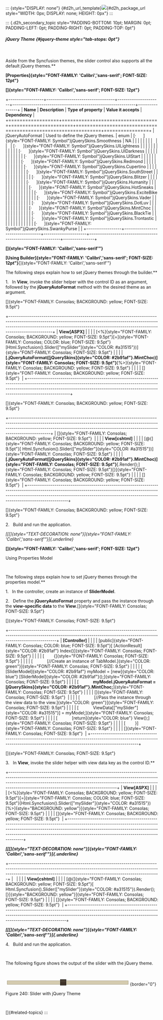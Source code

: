 ::: {style="DISPLAY: none"}
[](ms-xhelp:///?Id=d2h_url_template){#d2h_url_template}![](!package_url!){#d2h_package_url style="WIDTH: 0px; DISPLAY: none; HEIGHT: 0px"}
:::

::: {.d2h_secondary_topic style="PADDING-BOTTOM: 10pt; MARGIN: 0pt; PADDING-LEFT: 0pt; PADDING-RIGHT: 0pt; PADDING-TOP: 0pt"}
##### jQuery Theme {#jquery-theme style="tab-stops: 0pt"}

 

Aside from the Syncfusion themes, the slider control also supports all the default jQuery themes.**

**[Properties]{style="FONT-FAMILY: 'Calibri','sans-serif'; FONT-SIZE: 12pt"}**

**[]{style="FONT-FAMILY: 'Calibri','sans-serif'; FONT-SIZE: 12pt"}** 

+------------------+-----------------------------------+----------------------+---------------------------------------------------------------+----------------+
| **Name**         | **Description**                   | **Type of property** | **Value it accepts**                                          | **Dependency** |
+==================+===================================+======================+===============================================================+================+
| jQueryAutoFormat | Used to define the jQuery themes. | enum                 | [·      ]{style="FONT-FAMILY: Symbol"}jQuerySkins.Smoothness  | NA             |
|                  |                                   |                      |                                                               |                |
|                  |                                   |                      | [·      ]{style="FONT-FAMILY: Symbol"}jQuerySkins.UILightness |                |
|                  |                                   |                      |                                                               |                |
|                  |                                   |                      | [·      ]{style="FONT-FAMILY: Symbol"}jQuerySkins.UIDarkness  |                |
|                  |                                   |                      |                                                               |                |
|                  |                                   |                      | [·      ]{style="FONT-FAMILY: Symbol"}jQuerySkins.UIStart     |                |
|                  |                                   |                      |                                                               |                |
|                  |                                   |                      | [·      ]{style="FONT-FAMILY: Symbol"}jQuerySkins.Redmond     |                |
|                  |                                   |                      |                                                               |                |
|                  |                                   |                      | [·      ]{style="FONT-FAMILY: Symbol"}jQuerySkins.Cupertino   |                |
|                  |                                   |                      |                                                               |                |
|                  |                                   |                      | [·      ]{style="FONT-FAMILY: Symbol"}jQuerySkins.SouthStreet |                |
|                  |                                   |                      |                                                               |                |
|                  |                                   |                      | [·      ]{style="FONT-FAMILY: Symbol"}jQuerySkins.Blitzer     |                |
|                  |                                   |                      |                                                               |                |
|                  |                                   |                      | [·      ]{style="FONT-FAMILY: Symbol"}jQuerySkins.Humanity    |                |
|                  |                                   |                      |                                                               |                |
|                  |                                   |                      | [·      ]{style="FONT-FAMILY: Symbol"}jQuerySkins.HotSneaks   |                |
|                  |                                   |                      |                                                               |                |
|                  |                                   |                      | [·      ]{style="FONT-FAMILY: Symbol"}jQuerySkins.ExciteBike  |                |
|                  |                                   |                      |                                                               |                |
|                  |                                   |                      | [·      ]{style="FONT-FAMILY: Symbol"}jQuerySkins.Vader       |                |
|                  |                                   |                      |                                                               |                |
|                  |                                   |                      | [·      ]{style="FONT-FAMILY: Symbol"}jQuerySkins.DotLuv      |                |
|                  |                                   |                      |                                                               |                |
|                  |                                   |                      | [·      ]{style="FONT-FAMILY: Symbol"}jQuerySkins.MintChoc    |                |
|                  |                                   |                      |                                                               |                |
|                  |                                   |                      | [·      ]{style="FONT-FAMILY: Symbol"}jQuerySkins.BlackTie    |                |
|                  |                                   |                      |                                                               |                |
|                  |                                   |                      | [·      ]{style="FONT-FAMILY: Symbol"}jQuerySkins.Trontastic  |                |
|                  |                                   |                      |                                                               |                |
|                  |                                   |                      | [·      ]{style="FONT-FAMILY: Symbol"}jQuerySkins.SwankyPurse |                |
+------------------+-----------------------------------+----------------------+---------------------------------------------------------------+----------------+

**[]{style="FONT-FAMILY: 'Calibri','sans-serif'"}** 

**[Using Builder]{style="FONT-FAMILY: 'Calibri','sans-serif'; FONT-SIZE: 12pt"}**[]{style="FONT-FAMILY: 'Calibri','sans-serif'"}

The following steps explain how to set jQuery themes through the builder.**

1.   In **View**, invoke the slider helper with the control ID as an argument, followed by the **jQueryAutoFormat** method with the desired theme as an argument.

[]{style="FONT-FAMILY: Consolas; BACKGROUND: yellow; FONT-SIZE: 9.5pt"} 

+----------------------------------------------------------------------------------------------------------------------------------------------------------------------------------------------------------------------------------------------------------------+
| **View\[ASPX\]**                                                                                                                                                                                                                                               |
|                                                                                                                                                                                                                                                                |
| [\<%]{style="FONT-FAMILY: Consolas; BACKGROUND: yellow; FONT-SIZE: 9.5pt"}[=]{style="FONT-FAMILY: Consolas; COLOR: blue; FONT-SIZE: 9.5pt"}[Html.Syncfusion().Slider([\"mySlider\"]{style="COLOR: #a31515"})]{style="FONT-FAMILY: Consolas; FONT-SIZE: 9.5pt"} |
|                                                                                                                                                                                                                                                                |
| **[.jQueryAutoFormat([jQuerySkins]{style="COLOR: #2b91af"}.MintChoc)]{style="FONT-FAMILY: Consolas; FONT-SIZE: 9.5pt"}**[%\>]{style="FONT-FAMILY: Consolas; BACKGROUND: yellow; FONT-SIZE: 9.5pt"}                                                             |
|                                                                                                                                                                                                                                                                |
| []{style="FONT-FAMILY: Consolas; BACKGROUND: yellow; FONT-SIZE: 9.5pt"}                                                                                                                                                                                        |
+----------------------------------------------------------------------------------------------------------------------------------------------------------------------------------------------------------------------------------------------------------------+

[]{style="FONT-FAMILY: Consolas; BACKGROUND: yellow; FONT-SIZE: 9.5pt"} 

+---------------------------------------------------------------------------------------------------------------------------------------------------------------------------------------------------------------------------------------------------------------+
| []{style="FONT-FAMILY: Consolas; BACKGROUND: yellow; FONT-SIZE: 9.5pt"}                                                                                                                                                                                       |
|                                                                                                                                                                                                                                                               |
| **View\[cshtml\]**                                                                                                                                                                                                                                            |
|                                                                                                                                                                                                                                                               |
| [\@{]{style="FONT-FAMILY: Consolas; BACKGROUND: yellow; FONT-SIZE: 9.5pt"}[ Html.Syncfusion().Slider([\"mySlider\"]{style="COLOR: #a31515"})]{style="FONT-FAMILY: Consolas; FONT-SIZE: 9.5pt"}                                                                |
|                                                                                                                                                                                                                                                               |
| **[.jQueryAutoFormat([jQuerySkins]{style="COLOR: #2b91af"}.MintChoc)]{style="FONT-FAMILY: Consolas; FONT-SIZE: 9.5pt"}**[.Render();]{style="FONT-FAMILY: Consolas; FONT-SIZE: 9.5pt"}[}]{style="FONT-FAMILY: Consolas; BACKGROUND: yellow; FONT-SIZE: 9.5pt"} |
|                                                                                                                                                                                                                                                               |
| []{style="FONT-FAMILY: Consolas; BACKGROUND: yellow; FONT-SIZE: 9.5pt"}                                                                                                                                                                                       |
+---------------------------------------------------------------------------------------------------------------------------------------------------------------------------------------------------------------------------------------------------------------+

[]{style="FONT-FAMILY: Consolas; BACKGROUND: yellow; FONT-SIZE: 9.5pt"} 

2.   Build and run the application.

*[[[]{style="TEXT-DECORATION: none"}]{style="FONT-FAMILY: 'Calibri','sans-serif'"}]{.underline}* 

**[]{style="FONT-FAMILY: 'Calibri','sans-serif'; FONT-SIZE: 12pt"}** 

Using Properties Model

 

The following steps explain how to set jQuery themes through the properties model.**

1.   In the controller, create an instance of **SliderModel**.

2.   Define the **jQueryAutoFormat** property and pass the instance through the **view-specific data** to the **View**.[]{style="FONT-FAMILY: Consolas; FONT-SIZE: 9.5pt"}

[]{style="FONT-FAMILY: Consolas; FONT-SIZE: 9.5pt"} 

+------------------------------------------------------------------------------------------------------------------------------------------------------------------------------------+
| **\[Controller\]**                                                                                                                                                                 |
|                                                                                                                                                                                    |
| [public]{style="FONT-FAMILY: Consolas; COLOR: blue; FONT-SIZE: 9.5pt"}[ [ActionResult]{style="COLOR: #2b91af"} Index()]{style="FONT-FAMILY: Consolas; FONT-SIZE: 9.5pt"}           |
|                                                                                                                                                                                    |
| [        {]{style="FONT-FAMILY: Consolas; FONT-SIZE: 9.5pt"}                                                                                                                       |
|                                                                                                                                                                                    |
| [            [//Create an instance of TabModel.]{style="COLOR: green"}]{style="FONT-FAMILY: Consolas; FONT-SIZE: 9.5pt"}                                                           |
|                                                                                                                                                                                    |
| [            [SliderModel]{style="COLOR: #2b91af"} myModel = [new]{style="COLOR: blue"} [SliderModel]{style="COLOR: #2b91af"}();]{style="FONT-FAMILY: Consolas; FONT-SIZE: 9.5pt"} |
|                                                                                                                                                                                    |
| [            **myModel.jQueryAutoFormat = [jQuerySkins]{style="COLOR: #2b91af"}.MintChoc;**]{style="FONT-FAMILY: Consolas; FONT-SIZE: 9.5pt"}                                      |
|                                                                                                                                                                                    |
| []{style="FONT-FAMILY: Consolas; FONT-SIZE: 9.5pt"}                                                                                                                                |
|                                                                                                                                                                                    |
| [            [//Pass the instance through the view data to the view.]{style="COLOR: green"}]{style="FONT-FAMILY: Consolas; FONT-SIZE: 9.5pt"}                                      |
|                                                                                                                                                                                    |
| [            ViewData\[[\"mySlider\"]{style="COLOR: #a31515"}\] = myModel;]{style="FONT-FAMILY: Consolas; FONT-SIZE: 9.5pt"}                                                       |
|                                                                                                                                                                                    |
| [            [return]{style="COLOR: blue"} View();]{style="FONT-FAMILY: Consolas; FONT-SIZE: 9.5pt"}                                                                               |
|                                                                                                                                                                                    |
| [        }]{style="FONT-FAMILY: Consolas; FONT-SIZE: 9.5pt"}                                                                                                                       |
|                                                                                                                                                                                    |
| []{style="FONT-FAMILY: Consolas; FONT-SIZE: 9.5pt"}                                                                                                                                |
+------------------------------------------------------------------------------------------------------------------------------------------------------------------------------------+

[]{style="FONT-FAMILY: Consolas; FONT-SIZE: 9.5pt"} 

3.   In **View**, invoke the slider helper with view data key as the control ID.**

+-------------------------------------------------------------------------------------------------------------------------------------------------------------------------------------------------------------------------------------------------------------------------------------------------+
| **View\[ASPX\]**                                                                                                                                                                                                                                                                                |
|                                                                                                                                                                                                                                                                                                 |
| [\<%]{style="FONT-FAMILY: Consolas; BACKGROUND: yellow; FONT-SIZE: 9.5pt"}[=]{style="FONT-FAMILY: Consolas; COLOR: blue; FONT-SIZE: 9.5pt"}[Html.Syncfusion().Slider([\"mySlider\"]{style="COLOR: #a31515"})[%\>]{style="BACKGROUND: yellow"}]{style="FONT-FAMILY: Consolas; FONT-SIZE: 9.5pt"} |
|                                                                                                                                                                                                                                                                                                 |
| []{style="FONT-FAMILY: Consolas; BACKGROUND: yellow; FONT-SIZE: 9.5pt"}                                                                                                                                                                                                                         |
+-------------------------------------------------------------------------------------------------------------------------------------------------------------------------------------------------------------------------------------------------------------------------------------------------+

***[[[]{style="TEXT-DECORATION: none"}]{style="FONT-FAMILY: 'Calibri','sans-serif'"}]{.underline}*** 

+-----------------------------------------------------------------------------------------------------------------------------------------------------------------------------------------------------------------------------------------+
|                                                                                                                                                                                                                                         |
|                                                                                                                                                                                                                                         |
| **View\[cshtml\]**                                                                                                                                                                                                                      |
|                                                                                                                                                                                                                                         |
| [\@{]{style="FONT-FAMILY: Consolas; BACKGROUND: yellow; FONT-SIZE: 9.5pt"}[ Html.Syncfusion().Slider([\"mySlider\"]{style="COLOR: #a31515"}).Render();[}]{style="BACKGROUND: yellow"}]{style="FONT-FAMILY: Consolas; FONT-SIZE: 9.5pt"} |
|                                                                                                                                                                                                                                         |
| []{style="FONT-FAMILY: Consolas; BACKGROUND: yellow; FONT-SIZE: 9.5pt"}                                                                                                                                                                 |
+-----------------------------------------------------------------------------------------------------------------------------------------------------------------------------------------------------------------------------------------+

***[[[]{style="TEXT-DECORATION: none"}]{style="FONT-FAMILY: 'Calibri','sans-serif'"}]{.underline}*** 

4.   Build and run the application.

 

The following figure shows the output of the slider with the jQuery theme.

 

![Description: C:\\Work Place\\Work Trunk\\features\\SF4718\\Slider\\concepts\\jQuerytheme.png](ImagesExt/image56_246.png){border="0"}

Figure 240: Slider with jQuery Theme

 

[]{#related-topics}
:::
